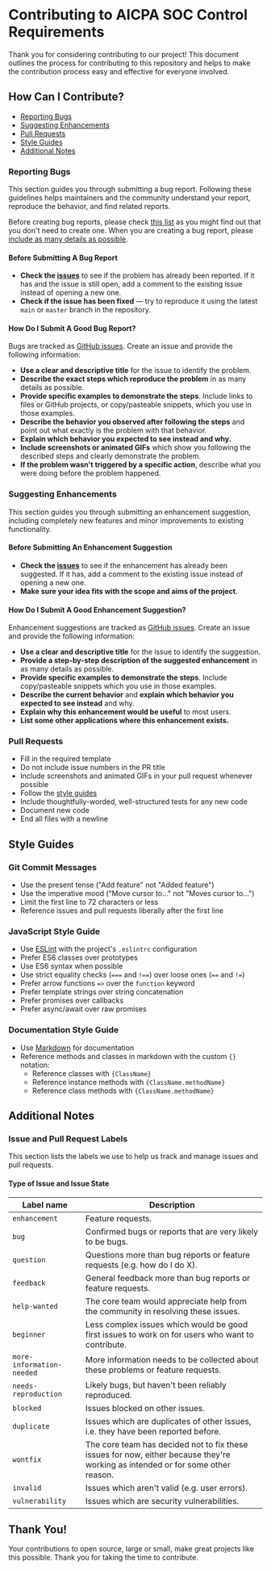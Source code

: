 # Contributing to AICPA SOC Control Requirements

Thank you for considering contributing to our project! This document outlines the process for contributing to this repository and helps to make the contribution process easy and effective for everyone involved.

## How Can I Contribute?

- [Reporting Bugs](#reporting-bugs)
- [Suggesting Enhancements](#suggesting-enhancements)
- [Pull Requests](#pull-requests)
- [Style Guides](#style-guides)
- [Additional Notes](#additional-notes)

### Reporting Bugs

This section guides you through submitting a bug report. Following these guidelines helps maintainers and the community understand your report, reproduce the behavior, and find related reports.

Before creating bug reports, please check [this list](#before-submitting-a-bug-report) as you might find out that you don't need to create one. When you are creating a bug report, please [include as many details as possible](#how-do-i-submit-a-good-bug-report).

#### Before Submitting A Bug Report

- **Check the [issues](../../issues)** to see if the problem has already been reported. If it has and the issue is still open, add a comment to the existing issue instead of opening a new one.
- **Check if the issue has been fixed** — try to reproduce it using the latest `main` or `master` branch in the repository.

#### How Do I Submit A Good Bug Report?

Bugs are tracked as [GitHub issues](../../issues). Create an issue and provide the following information:

- **Use a clear and descriptive title** for the issue to identify the problem.
- **Describe the exact steps which reproduce the problem** in as many details as possible.
- **Provide specific examples to demonstrate the steps**. Include links to files or GitHub projects, or copy/pasteable snippets, which you use in those examples.
- **Describe the behavior you observed after following the steps** and point out what exactly is the problem with that behavior.
- **Explain which behavior you expected to see instead and why.**
- **Include screenshots or animated GIFs** which show you following the described steps and clearly demonstrate the problem.
- **If the problem wasn't triggered by a specific action**, describe what you were doing before the problem happened.

### Suggesting Enhancements

This section guides you through submitting an enhancement suggestion, including completely new features and minor improvements to existing functionality.

#### Before Submitting An Enhancement Suggestion

- **Check the [issues](../../issues)** to see if the enhancement has already been suggested. If it has, add a comment to the existing issue instead of opening a new one.
- **Make sure your idea fits with the scope and aims of the project**.

#### How Do I Submit A Good Enhancement Suggestion?

Enhancement suggestions are tracked as [GitHub issues](../../issues). Create an issue and provide the following information:

- **Use a clear and descriptive title** for the issue to identify the suggestion.
- **Provide a step-by-step description of the suggested enhancement** in as many details as possible.
- **Provide specific examples to demonstrate the steps**. Include copy/pasteable snippets which you use in those examples.
- **Describe the current behavior** and **explain which behavior you expected to see instead** and why.
- **Explain why this enhancement would be useful** to most users.
- **List some other applications where this enhancement exists.**

### Pull Requests

- Fill in the required template
- Do not include issue numbers in the PR title
- Include screenshots and animated GIFs in your pull request whenever possible
- Follow the [style guides](#style-guides)
- Include thoughtfully-worded, well-structured tests for any new code
- Document new code
- End all files with a newline

## Style Guides

### Git Commit Messages

- Use the present tense ("Add feature" not "Added feature")
- Use the imperative mood ("Move cursor to..." not "Moves cursor to...")
- Limit the first line to 72 characters or less
- Reference issues and pull requests liberally after the first line

### JavaScript Style Guide

- Use [ESLint](https://eslint.org/) with the project's `.eslintrc` configuration
- Prefer ES6 classes over prototypes
- Use ES6 syntax when possible
- Use strict equality checks (`===` and `!==`) over loose ones (`==` and `!=`)
- Prefer arrow functions `=>` over the `function` keyword
- Prefer template strings over string concatenation
- Prefer promises over callbacks
- Prefer async/await over raw promises

### Documentation Style Guide

- Use [Markdown](https://daringfireball.net/projects/markdown/) for documentation
- Reference methods and classes in markdown with the custom `{}` notation:
  - Reference classes with `{ClassName}`
  - Reference instance methods with `{ClassName.methodName}`
  - Reference class methods with `{ClassName.methodName}`

## Additional Notes

### Issue and Pull Request Labels

This section lists the labels we use to help us track and manage issues and pull requests.

#### Type of Issue and Issue State

| Label name                | Description                                                                                                                     |
| ------------------------- | ------------------------------------------------------------------------------------------------------------------------------- |
| `enhancement`             | Feature requests.                                                                                                               |
| `bug`                     | Confirmed bugs or reports that are very likely to be bugs.                                                                      |
| `question`                | Questions more than bug reports or feature requests (e.g. how do I do X).                                                       |
| `feedback`                | General feedback more than bug reports or feature requests.                                                                     |
| `help-wanted`             | The core team would appreciate help from the community in resolving these issues.                                               |
| `beginner`                | Less complex issues which would be good first issues to work on for users who want to contribute.                               |
| `more-information-needed` | More information needs to be collected about these problems or feature requests.                                                |
| `needs-reproduction`      | Likely bugs, but haven't been reliably reproduced.                                                                              |
| `blocked`                 | Issues blocked on other issues.                                                                                                 |
| `duplicate`               | Issues which are duplicates of other issues, i.e. they have been reported before.                                               |
| `wontfix`                 | The core team has decided not to fix these issues for now, either because they're working as intended or for some other reason. |
| `invalid`                 | Issues which aren't valid (e.g. user errors).                                                                                   |
| `vulnerability`           | Issues which are security vulnerabilities.                                                                                      |

## Thank You!

Your contributions to open source, large or small, make great projects like this possible. Thank you for taking the time to contribute.
